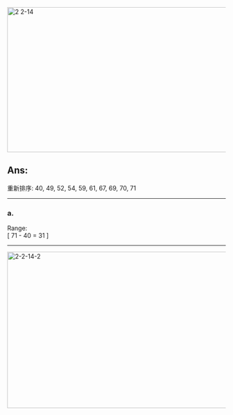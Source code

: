 
<img width="681" height="334" alt="2 2-14" src="https://github.com/user-attachments/assets/c81288de-3f32-4cc9-b156-73d20e0ec200" />

## Ans:

重新排序: 40, 49, 52, 54, 59, 61, 67, 69, 70, 71  

---

### a.
Range:  
\[
71 - 40 = 31
\]

---

<img width="915" height="360" alt="2-2-14-2" src="https://github.com/user-attachments/assets/97cc70f2-c429-4a3b-be3e-7335798c2ad3" />

